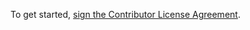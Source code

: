 To get started, <a href="https://www.clahub.com/agreements/camdenorrb/FizzBuzz">sign the Contributor License Agreement</a>.
